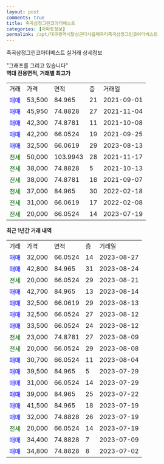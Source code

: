 ```yaml
---
layout: post
comments: true
title: 죽곡삼정그린코아더베스트
categories: [아파트정보]
permalink: /apt/대구광역시달성군다사읍매곡리죽곡삼정그린코아더베스트
---
```


죽곡삼정그린코아더베스트 실거래 상세정보

<script type="text/javascript">
  google.charts.load('current', {'packages':['line', 'corechart']});
  google.charts.setOnLoadCallback(drawChart);

  function drawChart() {
    var data = new google.visualization.DataTable();
    data.addColumn('date', '거래일');
    data.addColumn('number', "매매");
    data.addColumn('number', "전세");
    data.addColumn('number', "전매");

    data.addRows([[new Date(Date.parse("2023-08-27")), 32000, null, null], [new Date(Date.parse("2023-08-24")), 42800, null, null], [new Date(Date.parse("2023-08-21")), null, 20000, null], [new Date(Date.parse("2023-08-14")), 42700, null, null], [new Date(Date.parse("2023-08-13")), 32500, null, null], [new Date(Date.parse("2023-08-12")), 32500, null, null], [new Date(Date.parse("2023-08-12")), 33500, null, null], [new Date(Date.parse("2023-08-09")), null, 23000, null], [new Date(Date.parse("2023-08-08")), null, 20000, null], [new Date(Date.parse("2023-08-04")), 30700, null, null], [new Date(Date.parse("2023-07-29")), 39500, null, null], [new Date(Date.parse("2023-07-29")), 31000, null, null], [new Date(Date.parse("2023-07-22")), 39000, null, null], [new Date(Date.parse("2023-07-19")), 41500, null, null], [new Date(Date.parse("2023-07-19")), 32000, null, null], [new Date(Date.parse("2023-07-19")), null, 20000, null], [new Date(Date.parse("2023-07-09")), 34400, null, null], [new Date(Date.parse("2023-07-02")), 34800, null, null]]);

    var options = {
      hAxis: {
        format: 'yyyy/MM/dd'
      },    
      lineWidth: 0,
      pointsVisible: true,    
      title: '최근 1년간 유형별 실거래가 분포',
      legend: { position: 'bottom' }
    };

    var formatter = new google.visualization.NumberFormat({pattern:'###,###'} );
    formatter.format(data, 1);
    formatter.format(data, 2);
    
    setTimeout(function() {
        var chart = new google.visualization.LineChart(document.getElementById('columnchart_material'));
        chart.draw(data, (options));
        document.getElementById('loading').style.display = 'none';
    }, 200);
  }
</script>


<div id="loading" style="z-index:20; display: block; margin-left: 0px">"그래프를 그리고 있습니다"</div>
<div id="columnchart_material" style="width: 95%; margin-left: 0px; display: block"></div>
<!-- contents start -->
<b>역대 전용면적, 거래별 최고가</b>
<table class="sortable">
    <tr>
      <td>거래</td>
      <td>가격</td>
      <td>면적</td>
      <td>층</td>
      <td>거래일</td>
    </tr>
        <tr>
          <td><a style="color: blue">매매</a></td>
          <td>53,500</td>
          <td>84.965</td>
          <td>21</td>
          <td>2021-09-01</td>
        </tr>            <tr>
          <td><a style="color: blue">매매</a></td>
          <td>45,950</td>
          <td>74.8828</td>
          <td>27</td>
          <td>2021-11-04</td>
        </tr>            <tr>
          <td><a style="color: blue">매매</a></td>
          <td>42,300</td>
          <td>74.8781</td>
          <td>11</td>
          <td>2021-10-08</td>
        </tr>            <tr>
          <td><a style="color: blue">매매</a></td>
          <td>42,200</td>
          <td>66.0524</td>
          <td>19</td>
          <td>2021-09-25</td>
        </tr>            <tr>
          <td><a style="color: blue">매매</a></td>
          <td>32,500</td>
          <td>66.0619</td>
          <td>29</td>
          <td>2023-08-13</td>
        </tr>        
        <tr>
              <td><a style="color: darkgreen">전세</a></td>
              <td>50,000</td>
              <td>103.9943</td>
              <td>28</td>
              <td>2021-11-17</td>
            </tr>            <tr>
              <td><a style="color: darkgreen">전세</a></td>
              <td>38,000</td>
              <td>74.8828</td>
              <td>5</td>
              <td>2021-10-13</td>
            </tr>            <tr>
              <td><a style="color: darkgreen">전세</a></td>
              <td>38,000</td>
              <td>74.8781</td>
              <td>18</td>
              <td>2021-09-07</td>
            </tr>            <tr>
              <td><a style="color: darkgreen">전세</a></td>
              <td>37,000</td>
              <td>84.965</td>
              <td>30</td>
              <td>2022-02-18</td>
            </tr>            <tr>
              <td><a style="color: darkgreen">전세</a></td>
              <td>31,000</td>
              <td>66.0619</td>
              <td>17</td>
              <td>2022-02-08</td>
            </tr>            <tr>
              <td><a style="color: darkgreen">전세</a></td>
              <td>20,000</td>
              <td>66.0524</td>
              <td>14</td>
              <td>2023-07-19</td>
            </tr>        
    
</table>

<b>최근 1년간 거래 내역</b>

<table class="sortable">
    <tr>
      <td>거래</td>
      <td>가격</td>
      <td>면적</td>
      <td>층</td>
      <td>거래일</td>
    </tr>
    <tr>
      <td><a style="color: blue">매매</a></td>
      <td>32,000</td>
      <td>66.0524</td>
      <td>14</td>
      <td>2023-08-27</td>
    </tr>          <tr>
      <td><a style="color: blue">매매</a></td>
      <td>42,800</td>
      <td>84.965</td>
      <td>31</td>
      <td>2023-08-24</td>
    </tr>          <tr>
      <td><a style="color: darkgreen">전세</a></td>
      <td>20,000</td>
      <td>66.0524</td>
      <td>29</td>
      <td>2023-08-21</td>
    </tr>          <tr>
      <td><a style="color: blue">매매</a></td>
      <td>42,700</td>
      <td>84.965</td>
      <td>13</td>
      <td>2023-08-14</td>
    </tr>          <tr>
      <td><a style="color: blue">매매</a></td>
      <td>32,500</td>
      <td>66.0619</td>
      <td>29</td>
      <td>2023-08-13</td>
    </tr>          <tr>
      <td><a style="color: blue">매매</a></td>
      <td>32,500</td>
      <td>66.0524</td>
      <td>27</td>
      <td>2023-08-12</td>
    </tr>          <tr>
      <td><a style="color: blue">매매</a></td>
      <td>33,500</td>
      <td>66.0524</td>
      <td>24</td>
      <td>2023-08-12</td>
    </tr>          <tr>
      <td><a style="color: darkgreen">전세</a></td>
      <td>23,000</td>
      <td>74.8781</td>
      <td>27</td>
      <td>2023-08-09</td>
    </tr>          <tr>
      <td><a style="color: darkgreen">전세</a></td>
      <td>20,000</td>
      <td>66.0524</td>
      <td>29</td>
      <td>2023-08-08</td>
    </tr>          <tr>
      <td><a style="color: blue">매매</a></td>
      <td>30,700</td>
      <td>66.0524</td>
      <td>11</td>
      <td>2023-08-04</td>
    </tr>          <tr>
      <td><a style="color: blue">매매</a></td>
      <td>39,500</td>
      <td>84.965</td>
      <td>5</td>
      <td>2023-07-29</td>
    </tr>          <tr>
      <td><a style="color: blue">매매</a></td>
      <td>31,000</td>
      <td>66.0524</td>
      <td>14</td>
      <td>2023-07-29</td>
    </tr>          <tr>
      <td><a style="color: blue">매매</a></td>
      <td>39,000</td>
      <td>84.965</td>
      <td>25</td>
      <td>2023-07-22</td>
    </tr>          <tr>
      <td><a style="color: blue">매매</a></td>
      <td>41,500</td>
      <td>84.965</td>
      <td>18</td>
      <td>2023-07-19</td>
    </tr>          <tr>
      <td><a style="color: blue">매매</a></td>
      <td>32,000</td>
      <td>74.8828</td>
      <td>26</td>
      <td>2023-07-19</td>
    </tr>          <tr>
      <td><a style="color: darkgreen">전세</a></td>
      <td>20,000</td>
      <td>66.0524</td>
      <td>14</td>
      <td>2023-07-19</td>
    </tr>          <tr>
      <td><a style="color: blue">매매</a></td>
      <td>34,400</td>
      <td>74.8828</td>
      <td>7</td>
      <td>2023-07-09</td>
    </tr>          <tr>
      <td><a style="color: blue">매매</a></td>
      <td>34,800</td>
      <td>74.8828</td>
      <td>8</td>
      <td>2023-07-02</td>
    </tr>      </table>
<!-- contents end -->    

